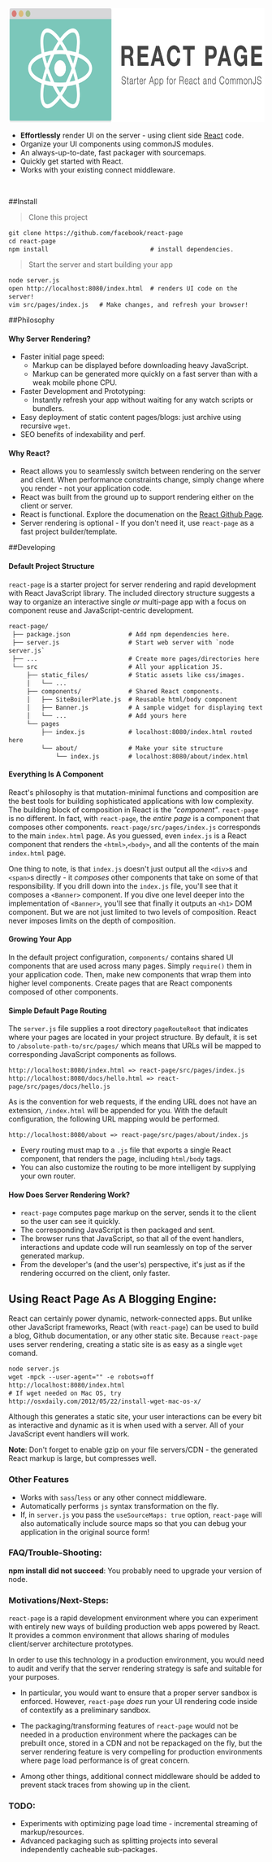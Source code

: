 <img height="224px" width="704px" src="./src/static_files/images/ReactPageLogo@2x.png"/>


  - **Effortlessly** render UI on the server - using client side
  [React](http://www.github.com/facebook/react/) code.
  - Organize your UI components using commonJS modules.
  - An always-up-to-date, fast packager with sourcemaps.
  - Quickly get started with React.
  - Works with your existing connect middleware.

<br>

##Install

> Clone this project

    git clone https://github.com/facebook/react-page
    cd react-page
    npm install                            # install dependencies.
    
> Start the server and start building your app

    node server.js
    open http://localhost:8080/index.html  # renders UI code on the server!
    vim src/pages/index.js   # Make changes, and refresh your browser!

##Philosophy

#### Why Server Rendering?

  - Faster initial page speed:
    - Markup can be displayed before downloading heavy JavaScript.
    - Markup can be generated more quickly on a fast server than with a weak
    mobile phone CPU.
  - Faster Development and Prototyping:
    - Instantly refresh your app without waiting for any watch scripts or
    bundlers.
  - Easy deployment of static content pages/blogs: just archive using recursive
  `wget`.
  - SEO benefits of indexability and perf.


#### Why React?

  - React allows you to seamlessly switch between rendering on the server and
  client. When performance constraints change, simply
  change where you render - not your application code.
  - React was built from the ground up to support rendering either on the client
  or server.
  - React is functional. Explore the documenation on the [React Github Page](http://www.github.com/facebook/react/).
  - Server rendering is optional - If you don't need it, use `react-page` as a fast project builder/template.


##Developing

#### Default Project Structure

`react-page` is a starter project for server rendering and rapid development
with React JavaScript library. The included directory structure suggests a way
to organize an interactive single _or_ multi-page app with a focus on
component reuse and JavaScript-centric development.


    react-page/
     ├── package.json                # Add npm dependencies here.
     ├── server.js                   # Start web server with `node server.js`
     ├── ...                         # Create more pages/directories here
     └── src                         # All your application JS.
         ├── static_files/           # Static assets like css/images.
         │   └── ...
         ├── components/             # Shared React components.
         │   ├── SiteBoilerPlate.js  # Reusable html/body component
         │   ├── Banner.js           # A sample widget for displaying text
         │   └── ...                 # Add yours here
         └── pages
             ├── index.js            # localhost:8080/index.html routed here
             └── about/              # Make your site structure
                 └── index.js        # localhost:8080/about/index.html


#### Everything Is A Component

React's philosophy is that mutation-minimal functions and composition are the
best tools for building sophisticated applications with low complexity. The
building block of composition in React is the _"component"_. `react-page` is no
different. In fact, with `react-page`, the _entire page_ is a component that
composes other components. `react-page/src/pages/index.js` corresponds to the
main `index.html` page. As you guessed, even `index.js` is a React component that
renders the `<html>`,`<body>`, and all the contents of the main `index.html`
page.

One thing to note, is that `index.js` doesn't just output all the `<div>`s and
`<span>`s directly - it _composes_ other components that take on some of that
responsibility. If you drill down into the `index.js` file, you'll see that it
composes a `<Banner>` component. If you dive one level deeper into the
implementation of `<Banner>`, you'll see that finally it outputs an `<h1>` DOM
component. But we are not just limited to two levels of composition. React never
imposes limits on the depth of composition.


#### Growing Your App

In the default project configuration, `components/` contains shared UI
components that are used across many pages. Simply `require()` them in your
application code. Then, make new components that wrap them into higher level
components. Create pages that are React components composed of other components.


#### Simple Default Page Routing

The `server.js` file supplies a root directory `pageRouteRoot` that indicates
where your pages are located in your project structure. By default, it is set to
`/absolute-path-to/src/pages/` which means that URLs will be mapped to
corresponding JavaScript components as follows.

    http://localhost:8080/index.html => react-page/src/pages/index.js
    http://localhost:8080/docs/hello.html => react-page/src/pages/docs/hello.js

As is the convention for web requests, if the ending URL does not have an
extension, `/index.html` will be appended for you. With the default
configuration, the following URL mapping would be performed.

    http://localhost:8080/about => react-page/src/pages/about/index.js

- Every routing must map to a `.js` file that exports a single React component,
  that renders the page, including `html/body` tags.
- You can also customize the routing to be more intelligent by supplying your
own router.


#### How Does Server Rendering Work?

  - `react-page` computes page markup on the server, sends it to the client so the
    user can see it quickly.
  - The corresponding JavaScript is then packaged and sent.
  - The browser runs that JavaScript, so that all of the event handlers,
  interactions and update code will run seamlessly on top of the server
  generated markup.
  - From the developer's (and the user's) perspective, it's just as if the
  rendering occurred on the client, only faster.



## Using React Page As A Blogging Engine:

React can certainly power dynamic, network-connected apps. But unlike other JavaScript
frameworks, React (with `react-page`) can be used to build a blog, Github documentation,
or any other static site. Because `react-page` uses server rendering, creating a static site
is as easy as a single `wget` comand.

    node server.js
    wget -mpck --user-agent="" -e robots=off http://localhost:8080/index.html
    # If wget needed on Mac OS, try http://osxdaily.com/2012/05/22/install-wget-mac-os-x/

Although this generates a static site, your user interactions can be every bit as
interactive and dynamic as it is when used with a server. All of your JavaScript event
handlers will work.

**Note**: Don't forget to enable gzip on your file servers/CDN - the generated React
markup is large, but compresses well.





### Other Features

  - Works with `sass`/`less` or any other connect middleware.
  - Automatically performs `js` syntax transformation on the fly.
  - If, in `server.js` you pass the `useSourceMaps: true` option, `react-page`
  will also automatically include source maps so that you can debug your
  application in the original source form!


### FAQ/Trouble-Shooting:

**npm install did not succeed**: You probably need to upgrade your version of
node.


### Motivations/Next-Steps:
`react-page` is a rapid development environment where you can experiment with
entirely new ways of building production web apps powered by React. It provides
a common environment that allows sharing of modules client/server architecture
prototypes.

In order to use this technology in a production environment, you would need to
audit and verify that the server rendering strategy is safe and suitable for
your purposes.

- In particular, you would want to ensure that a proper server
sandbox is enforced. However, `react-page` _does_ run your UI rendering code
inside of contextify as a preliminary sandbox.

- The packaging/transforming features of `react-page` would not be needed in a
production environment where the packages can be prebuilt once, stored in a CDN
and not be repackaged on the fly, but the server rendering feature is very
compelling for production environments where page load performance is of great
concern.

- Among other things, additional connect middleware should be added to prevent
stack traces from showing up in the client.



### TODO:

  - Experiments with optimizing page load time - incremental streaming of
  markup/resources.
  - Advanced packaging such as splitting projects into several independently
  cacheable sub-packages.
